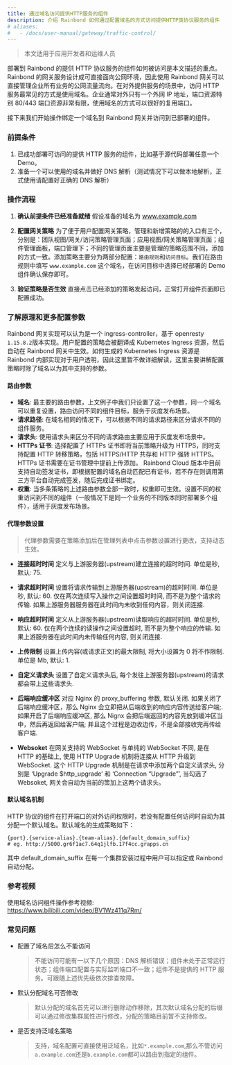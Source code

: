 ```yaml
---
title: 通过域名访问提供HTTP服务的组件
description: 介绍 Rainbond 如何通过配置域名的方式访问提供HTTP类协议服务的组件
# aliases:
#   - /docs/user-manual/gateway/traffic-control/
---
```


> 本文适用于应用开发者和运维人员

部署到 Rainbond 的提供 HTTP 协议服务的组件如何被访问是本文描述的重点。Rainbond 的网关服务设计成可直接面向公网环境，因此使用 Rainbond 网关可以直接管理企业所有业务的公网流量流向。在对外提供服务的场景中，访问 HTTP 服务最常见的方式是使用域名。企业通常对外只有一个外网 IP 地址，端口资源特别 80/443 端口资源非常有限，使用域名的方式可以很好的复用端口。

接下来我们开始操作绑定一个域名到 Rainbond 网关并访问到已部署的组件。

### 前提条件

1. 已成功部署可访问的提供 HTTP 服务的组件，比如基于源代码部署任意一个 Demo。
2. 准备一个可以使用的域名并做好 DNS 解析（测试情况下可以做本地解析，正式使用请配置好正确的 DNS 解析）

### 操作流程

1. <b>确认前提条件已经准备就绪</b> 假设准备的域名为 www.example.com
2. <b>配置网关策略</b> 为了便于用户配置网关策略，管理和新增策略的的入口有三个，分别是：团队视图/网关/访问策略管理页面；应用视图/网关策略管理页面；组件管理面板，端口管理下；不同的管理页面主要是管理的策略范围不同，添加的方式一致。添加策略主要分为两部分配置：`路由规则`和`访问目标`。我们在路由规则中填写 `www.example.com` 这个域名，在访问目标中选择已经部署的 Demo 组件确认保存即可。

3. <b>验证策略是否生效</b> 直接点击已经添加的策略发起访问，正常打开组件页面即已配置成功。

### 了解原理和更多配置参数

Rainbond 网关实现可以认为是一个 ingress-controller，基于 openresty `1.15.8.2`版本实现。用户配置的策略会被翻译成 Kubernetes Ingress 资源，然后自动在 Rainbond 网关中生效。如何生成的 Kubernetes Ingress 资源是 Rainbond 内部实现对于用户透明，因此这里暂不做详细解读，这里主要讲解配置策略时除了域名以为其中支持的参数。

#### 路由参数

- <b>域名</b>: 最主要的路由参数，上文例子中我们只设置了这一个参数，同一个域名可以重复设置，路由访问不同的组件目标，服务于灰度发布场景。
- <b>请求路径</b>: 在域名相同的情况下，可以根据不同的请求路径来区分请求不同的组件服务。
- <b>请求头</b>: 使用请求头来区分不同的请求路由主要应用于灰度发布场景中。
- <b>HTTPs 证书</b>: 选择配置了 HTTPs 证书即将当前策略升级为 HTTPS，同时支持配置 HTTP 转移策略，包括 HTTPS/HTTP 共存和 HTTP 强转 HTTPS。HTTPs 证书需要在证书管理中提前上传添加。 Rainbond Cloud 版本中目前支持自动签发证书，即根据配置的域名自动匹配已有证书，若不存在则调用第三方平台自动完成签发，随后完成证书绑定。
- <b>权重</b>: 当多条策略的上述路由参数全部一致时，权重即可生效。设置不同的权重访问到不同的组件（一般情况下是同一个业务的不同版本同时部署多个组件），适用于灰度发布场景。

#### 代理参数设置

> 代理参数需要在策略添加后在管理列表中点击参数设置进行更改，支持动态生效。

- <b>连接超时时间</b>
  定义与上游服务器(upstream)建立连接的超时时间. 单位是秒, 默认: 75.

- <b>请求超时时间</b>
  设置将请求传输到上游服务器(upstream)的超时时间. 单位是秒, 默认: 60. 仅在两次连续写入操作之间设置超时时间, 而不是为整个请求的传输. 如果上游服务器服务器在此时间内未收到任何内容，则关闭连接.

- <b>响应超时时间</b>
  定义从上游服务器(upstream)读取响应的超时时间. 单位是秒, 默认: 60. 仅在两个连续的读操作之间设置超时, 而不是为整个响应的传输. 如果上游服务器在此时间内未传输任何内容, 则关闭连接.

- <b>上传限制</b>
  设置上传内容(或请求正文)的最大限制, 将大小设置为 0 将不作限制. 单位是 Mb, 默认: 1.

- <b>自定义请求头</b>
  设置了自定义请求头后, 每个发往上游服务器(upstream)的请求都会带上这些请求头.

- <b>后端响应缓冲区</b>
  对应 Nginx 的 proxy_buffering 参数, 默认关闭. 如果关闭了后端响应缓冲区，那么 Nginx 会立即把从后端收到的响应内容传送给客户端;. 如果开启了后端响应缓冲区, 那么 Nignx 会把后端返回的内容先放到缓冲区当中，然后再返回给客户端; 并且这个过程是边收边传，不是全部接收完再传给客户端.

- <b>Websoket</b>
  在网关支持的 WebSocket 与单纯的 WebSocket 不同, 是在 HTTP 的基础上, 使用 HTTP Upgrade 机制将连接从 HTTP 升级到 WebSocket. 这个 HTTP Upgrade 机制是在请求中添加两个自定义请求头, 分别是 ‘Upgrade \$http_upgrade’ 和 ‘Connection “Upgrade”’, 当勾选了 Websoket, 网关会自动为当前的策加上这两个请求头。

#### 默认域名机制

HTTP 协议的组件在打开端口的对外访问权限时，若没有配置任何访问时自动为其分配一个默认域名。默认域名的生成策略如下：

```
{port}.{service-alias}.{team-alias}.{default_domain_suffix}
# eg. http://5000.gr6f1ac7.64q1jlfb.17f4cc.grapps.cn
```

其中 default_domain_suffix 在每一个集群安装过程中用户可以指定或 Rainbond 自动分配。

### 参考视频

使用域名访问组件操作参考视频: https://www.bilibili.com/video/BV1Wz411q7Rm/

### 常见问题

- 配置了域名后怎么不能访问

  > 不能访问可能有一以下几个原因：DNS 解析错误；组件未处于正常运行状态；组件端口配置与实际监听端口不一致；组件不是提供的 HTTP 服务。可跟随上述优先级依次排查故障。

- 默认分配域名可否修改

  > 默认分配的域名首先可以进行删除动作移除，其次默认域名分配的后缀可以通过修改集群属性进行修改，分配的策略目前暂不支持修改。

- 是否支持泛域名策略

  > 支持，域名配置可直接使用泛域名，比如`*.example.com`,那么不管访问 `a.example.com`还是`b.example.com`都可以路由到指定的组件。
